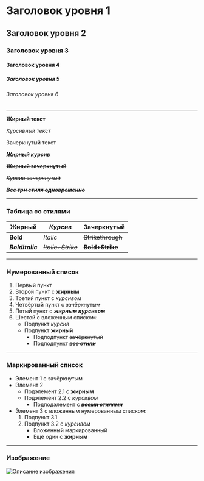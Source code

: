 # Заголовок уровня 1
## Заголовок уровня 2
### Заголовок уровня 3
#### Заголовок уровня 4
##### Заголовок уровня 5
###### Заголовок уровня 6

---

**Жирный текст**

*Курсивный текст*

~~Зачеркнутый текст~~

**_Жирный курсив_**

**~~Жирный зачеркнутый~~**

*~~Курсив зачеркнутый~~*

**_~~Все три стиля одновременно~~_**

---

### Таблица со стилями

| **Жирный** | *Курсив* | ~~Зачеркнутый~~ |
|------------|----------|-----------------|
| **Bold**   | *Italic* | ~~Strikethrough~~ |
| **_BoldItalic_** | *~~Italic+Strike~~* | **~~Bold+Strike~~** |

---

### Нумерованный список

1. Первый пункт
2. Второй пункт с **жирным**
3. Третий пункт с *курсивом*
4. Четвёртый пункт с ~~зачёркнутым~~
5. Пятый пункт с **_жирным курсивом_**
6. Шестой с вложенным списком:
   - Подпункт *курсив*
   - Подпункт **жирный**
     - Подподпункт ~~зачёркнутый~~
     - Подподпункт **_~~все стили~~_**

---

### Маркированный список

- Элемент 1 с ~~зачёркнутым~~
- Элемент 2
  - Подэлемент 2.1 с **жирным**
  - Подэлемент 2.2 с *курсивом*
    - Подподэлемент с **_~~всеми стилями~~_**
- Элемент 3 с вложенным нумерованным списком:
  1. Подпункт 3.1
  2. Подпункт 3.2 с *курсивом*
     - Вложенный маркированный
     - Ещё один с **жирным**

---

### Изображение

![Описание изображения](https://picsum.photos/200/300)
